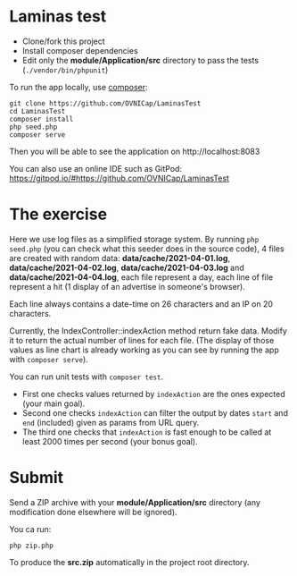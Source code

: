 # Laminas test

- Clone/fork this project
- Install composer dependencies
- Edit only the **module/Application/src** directory to pass the tests (`./vendor/bin/phpunit`)

To run the app locally, use [composer](https://getcomposer.org/):

```shell
git clone https://github.com/OVNICap/LaminasTest
cd LaminasTest
composer install
php seed.php
composer serve
```

Then you will be able to see the application on http://localhost:8083

You can also use an online IDE such as GitPod:
https://gitpod.io/#https://github.com/OVNICap/LaminasTest

# The exercise

Here we use log files as a simplified storage system. By running `php seed.php` (you can check what this seeder does in the source code), 4 files are created with random data: **data/cache/2021-04-01.log**, **data/cache/2021-04-02.log**, **data/cache/2021-04-03.log** and **data/cache/2021-04-04.log**, each file represent a day, each line of file represent a hit (1 display of an advertise in someone's browser).

Each line always contains a date-time on 26 characters and an IP on 20 characters.

Currently, the IndexController::indexAction method return fake data. Modify it to return the actual number of lines for each file. (The display of those values as line chart is already working as you can see by running the app with `composer serve`).

You can run unit tests with `composer test`.
- First one checks values returned by `indexAction` are the ones expected (your main goal).
- Second one checks `indexAction` can filter the output by dates `start` and `end` (included) given as params from URL query.
- The third one checks that `indexAction` is fast enough to be called at least 2000 times per second (your bonus goal).

# Submit

Send a ZIP archive with your **module/Application/src** directory (any modification done elsewhere will be ignored).

You ca run:
```
php zip.php
```

To produce the **src.zip** automatically in the project root directory.
